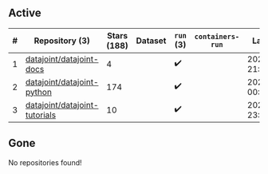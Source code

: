 ## Active
| # | Repository (3) | Stars (188) | Dataset | `run` (3) | `containers-run` | Last Modified |
| --- | --- | --- | --- | --- | --- | --- |
| 1 | [datajoint/datajoint-docs](https://github.com/datajoint/datajoint-docs) | 4 |  | :heavy_check_mark: |  | 2025-02-05 21:06:32+00:00 |
| 2 | [datajoint/datajoint-python](https://github.com/datajoint/datajoint-python) | 174 |  | :heavy_check_mark: |  | 2025-03-14 00:25:36+00:00 |
| 3 | [datajoint/datajoint-tutorials](https://github.com/datajoint/datajoint-tutorials) | 10 |  | :heavy_check_mark: |  | 2025-01-29 23:58:41+00:00 |

## Gone
No repositories found!
